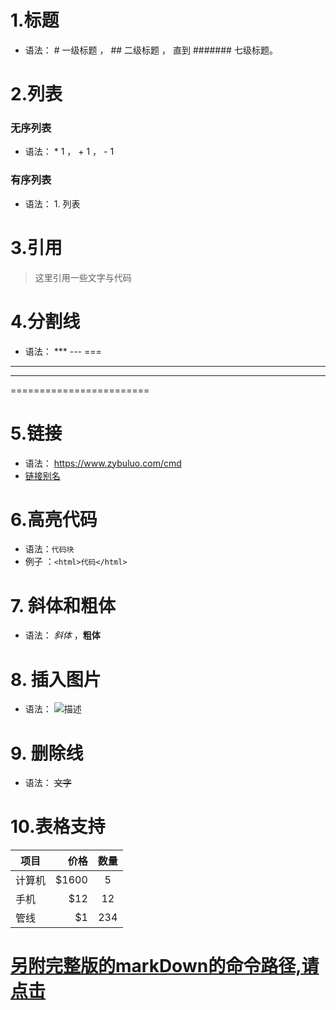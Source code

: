 # 1.标题
+ 语法： # 一级标题 ， ## 二级标题 ， 直到 ####### 七级标题。
# 2.列表
### 无序列表
+ 语法： * 1 ， + 1 ， - 1
### 有序列表
+ 语法： 1. 列表
# 3.引用
> 这里引用一些文字与代码
# 4.分割线
- 语法： ***  ---  ===
---
***
========================
# 5.链接
- 语法： https://www.zybuluo.com/cmd
- [链接别名](https://www.zybuluo.com/cmd)
# 6.高亮代码
- 语法：```代码块```
- 例子 ：```<html>代码</html> ```
#  7. 斜体和粗体
- 语法： *斜体* ，**粗体**
#  8. 插入图片
- 语法： ![描述](图片地址)
#  9. 删除线
- 语法： ~~文字~~
# 10.表格支持
| 项目        | 价格   |  数量  |
| --------    | -----:  | :----:  |
| 计算机      | \$1600 |   5     |
| 手机        |   \$12   |   12   |
| 管线        |    \$1    |  234  |

# [另附完整版的markDown的命令路径,请点击](https://www.zybuluo.com/mdeditor?url=https%3A%2F%2Fwww.zybuluo.com%2Fstatic%2Feditor%2Fmd-help.markdown)

